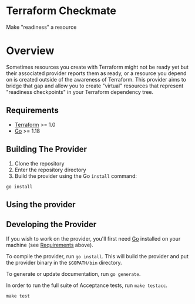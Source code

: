 # Terraform Checkmate

Make "readiness" a resource

# Overview

Sometimes resources you create with Terraform might not be ready yet but their associated provider reports them as ready, or a resource you depend on is created outside of the awareness of Terraform. This provider aims to bridge that gap and allow you to create "virtual" resources that represent "readiness checkpoints" in your Terraform dependency tree.

## Requirements

- [Terraform](https://www.terraform.io/downloads.html) >= 1.0
- [Go](https://golang.org/doc/install) >= 1.18

## Building The Provider

1. Clone the repository
1. Enter the repository directory
1. Build the provider using the Go `install` command:

```shell
go install
```

## Using the provider

## Developing the Provider

If you wish to work on the provider, you'll first need [Go](http://www.golang.org) installed on your machine (see [Requirements](#requirements) above).

To compile the provider, run `go install`. This will build the provider and put the provider binary in the `$GOPATH/bin` directory.

To generate or update documentation, run `go generate`.

In order to run the full suite of Acceptance tests, run `make testacc`.

```shell
make test
```
